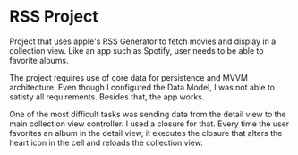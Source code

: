 # RSS Project

Project that uses apple's RSS Generator to fetch movies and display in a collection view. Like an app such as Spotify, user needs to be able to favorite albums.

The project requires use of core data for persistence and MVVM architecture. Even though I configured the Data Model, I was not able to satisty all requirements. Besides that, the app works. 

One of the most difficult tasks was sending data from the detail view to the main collection view controller. I used a closure for that. Every time the user favorites an album in the detail view, it executes the closure that alters the heart icon in the cell and reloads the collection view. 